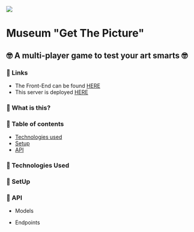 ![](https://emojis.slackmojis.com/emojis/images/1542340470/4976/perfect.gif?1542340470)

# **Museum "Get The Picture"**

## :nerd_face: A multi-player game to test your art smarts :nerd_face:

### :pushpin: Links
* The Front-End can be found [HERE](https://github.com/JetskevdWouden/museum-game-app-front)
* This server is deployed [HERE](https://protected-eyrie-79199.herokuapp.com)

### :pushpin: What is this?


### :pushpin: Table of contents

* [Technologies used](#technologies_used)
* [Setup](#setup)
* [API](#api)

### :pushpin: Technologies Used

### :pushpin: SetUp

### :pushpin: API


* Models


* Endpoints

